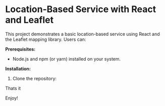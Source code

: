 # Location-Based Service with React and Leaflet

This project demonstrates a basic location-based service using React and the Leaflet mapping library. Users can:

**Prerequisites:**

- Node.js and npm (or yarn) installed on your system.

**Installation:**

1. Clone the repository:

Thats it 

Enjoy!
